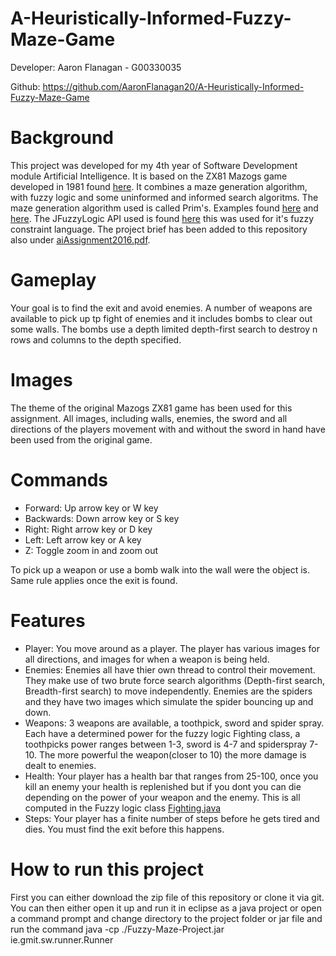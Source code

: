 # A-Heuristically-Informed-Fuzzy-Maze-Game

Developer: Aaron Flanagan - G00330035

Github: https://github.com/AaronFlanagan20/A-Heuristically-Informed-Fuzzy-Maze-Game

# Background
This project was developed for my 4th year of Software Development module Artificial Intelligence. It is based on the ZX81 Mazogs game developed in 1981 found [here](http://www.zx-gaming.co.uk/games/mazogs/default.htm.). It combines a maze generation algorithm, with fuzzy logic and some uninformed and informed search algoritms. The maze generation algorithm used is called Prim's. Examples found [here](https://en.wikipedia.org/wiki/Maze_generation_algorithm#Randomized_Prim.27s_algorithm) and [here](http://jonathanzong.com/blog/2012/11/06/maze-generation-with-prims-algorithm). The JFuzzyLogic API used is found [here](http://jfuzzylogic.sourceforge.net/html/manual.html#fcl) this was used for it's fuzzy constraint language. The project brief has been added to this repository also under [aiAssignment2016.pdf](aiAssignment2016.pdf).

# Gameplay
Your goal is to find the exit and avoid enemies. A number of weapons are available to pick up tp fight of enemies and it includes bombs to clear out some walls. The bombs use a depth limited depth-first search to destroy n rows and columns to the depth specified.

# Images
The theme of the original Mazogs ZX81 game has been used for this assignment. All images, including walls, enemies, the sword and all directions of the players movement with and without the sword in hand have been used from the original game.

# Commands
* Forward: Up arrow key or W key
* Backwards: Down arrow key or S key
* Right: Right arrow key or D key
* Left: Left arrow key or A key
* Z: Toggle zoom in and zoom out

To pick up a weapon or use a bomb walk into the wall were the object is. Same rule applies once the exit is found.

# Features
* Player: You move around as a player. The player has various images for all directions, and images for when a weapon is being held.
* Enemies: Enemies all have thier own thread to control their movement. They make use of two brute force search algorithms (Depth-first search, Breadth-first search) to move independently. Enemies are the spiders and they have two images which simulate the spider bouncing up and down.
* Weapons: 3 weapons are available, a toothpick, sword and spider spray. Each have a determined power for the fuzzy logic Fighting class, a toothpicks power ranges between 1-3, sword is 4-7 and spiderspray 7-10. The more powerful the weapon(closer to 10) the more damage is dealt to enemies.
* Health: Your player has a health bar that ranges from 25-100, once you kill an enemy your health is replenished but if you dont you can die depending on the power of your weapon and the enemy. This is all computed in the Fuzzy logic class [Fighting.java](https://github.com/AaronFlanagan20/A-Heuristically-Informed-Fuzzy-Maze-Game/blob/master/src/ie/gmit/sw/fuzzylogic/Fighting.java)
* Steps: Your player has a finite number of steps before he gets tired and dies. You must find the exit before this happens.

# How to run this project
First you can either download the zip file of this repository or clone it via git. You can then either open it up and run it in eclipse as a java project or open a command prompt and change directory to the project folder or jar file and run the command java -cp ./Fuzzy-Maze-Project.jar ie.gmit.sw.runner.Runner
